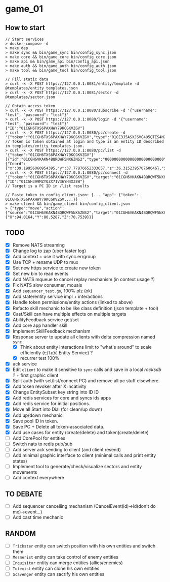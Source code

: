 # game_01

## How to start

```
// Start services
> docker-compose -d
> make dep
> make sync && bin/game_sync bin/config_sync.json
> make core && bin/game_core bin/config_core.json
> make api && bin/game_api bin/config_api.json
> make auth && bin/game_auth bin/config_auth.json
> make tool && bin/game_tool bin/config_tool.json

// Fill static data
> curl -k -X POST https://127.0.0.1:8081/entity/template -d @templates/entity_templates.json
> curl -k -X POST https://127.0.0.1:8081/sector -d @templates/sector.json

// Obtain access token
> curl -k -X POST https://127.0.0.1:8080/subscribe -d '{"username": "test", "password": "test"}'
> curl -k -X POST https://127.0.0.1:8080/login -d '{"username": "test", "password": "test"}'
{"ID":"01CGH6TXS6PAXHWY79KCGKVZGV"}
> curl -k -X POST https://127.0.0.1:8080/pc/create -d '{"token":"01CGH6TXS6PAXHWY79KCGKVZGV","type":"01CE3J5ASXJSVC405QTES4M221"}'
// Token is token obtained at login and type is an entity ID described in templates/entity_templates.json.
> curl -k -X POST https://127.0.0.1:8080/pc/list -d '{"token":"01CGH6TXS6PAXHWY79KCGKVZGV"}'
[{"id":"01CGH6VKAKN4BQRQWF5NX6ZNS2","type":"00000000000000000000000000","name":"mesmerist","hp":150,"mp":250,"position":{"Coord":{"x":39.19956060954395,"y":37.77876652333657,"z":36.315239570760646},"SectorID":"01CF001HTBA3CDR1ERJ6RF183A"}}]
> curl -k -X POST https://127.0.0.1:8080/pc/connect -d '{"token":"01CGH6TXS6PAXHWY79KCGKVZGV","target":"01CGH6VKAKN4BQRQWF5NX6ZNS2"}'
{"ID":"01CGH399MZYQZX71V36YH4XZEW"}
// Target is a PC ID in /list results

// Paste token in config_client.json: {... "app": {"token": 01CGH6TXS6PAXHWY79KCGKVZGV,...}}
> make client && bin/game_client bin/config_client.json
> {"type":"move","action":{"source":"01CGH6VKAKN4BQRQWF5NX6ZNS2","target":"01CGH6VKAKN4BQRQWF5NX6ZNS2","position":{"X":94.0164,"Y":80.5287,"Z":70.7539}}}
```

## TODO
- [x] Remove NATS streaming
- [x] Change log to zap (uber faster log)
- [x] Add context + use it with sync.errgroup
- [x] Use TCP + rename UDP to mux
- [x] Set new https service to create new token
- [x] Set new bin to read events
- [x] Add NATS mqueue to cancel replay mechanism (in context usage ?)
- [x] Fix NATS slow consumer, mouais
- [x] Add `sequencer_test.go`, 100% plz (ok)
- [x] Add state/entity service impl + interactions
- [x] Handle token permissions/entity actions (linked to above)
- [x] Refacto skill mechanic to be like class definition (json template + tool)
- [x] Cast/Skill can have multiple effects on multiple targets
- [x] AbilityFeedback service get/set
- [x] Add core app handler skill
- [x] Implement SkillFeedback mechanism
- [x] Response server to update all clients with delta compression named `sync`
    + [x] Think about entity interactions limit to "what's around" to scale efficiently (`tile38` Entity Service) ?
    + [x] recurrer test 100%
- [x] ack service
- [x] Edit `client` to make it sensitive to `sync` calls and save in a local *rocksdb ?* + first graphic client
- [x] Split auth (with set/list/connect PC) and remove all pc stuff elsewhere.
- [x] Add token revoker after X incativity
- [x] Change EntitySubset key string into ID ID
- [x] Add redis services for core and syncs ids apps
- [x] Add redis service for initial positions.
- [x] Move all Start into Dial (for clean/up down)
- [x] Add up/down mechanic
- [x] Save pool ID in token.
- [x] Save PC + Delete all token-associated data.
- [x] Add use cases for entity (create/delete) and token(create/delete)
- [ ] Add CorePool for entities
- [ ] Switch nats to redis pub/sub
- [ ] Add server ack sending to client (and client resend)
- [ ] Add minimal graphic interface to client (minimal calls and print entity states)
- [ ] Implement tool to generate/check/visualize sectors and entity movements
- [ ] Add context everywhere

## TO DEBATE
- [ ] Add sequencer cancelling mechanism (CancelEvent(id)->id(don't do me)->event...)
- [ ] Add cast time mechanic

## RANDOM
- [ ] `Trickster` entity can switch position with his own entities and switch them
- [ ] `Mesmerist` entity can take control of enemy entities
- [ ] `Inquisitor` entity can merge entities (allies/enemies)
- [ ] `Totemist` entity can clone his own entities
- [ ] `Scavenger` entity can sacrify his own entities
